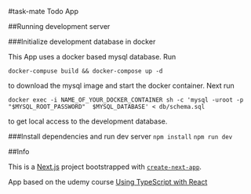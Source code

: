 #task-mate Todo App

##Running development server

###Initialize development database in docker

This App uses a docker based mysql database. Run 

`docker-compuse build && docker-compose up -d`

to download the mysql image and start the docker container. Next run

`docker exec -i NAME_OF_YOUR_DOCKER_CONTAINER sh -c 'mysql -uroot -p "$MYSQL_ROOT_PASSWORD"  $MYSQL_DATABASE' < db/schema.sql`

to get local access to the development database.

###Install dependencies and run dev server 
`npm install`
`npm run dev`

##Info

This is a [Next.js](https://nextjs.org/) project bootstrapped with [`create-next-app`](https://github.com/vercel/next.js/tree/canary/packages/create-next-app).

App based on the udemy course [Using TypeScript with React]( https://www.udemy.com/course/react-with-typescript/ )

